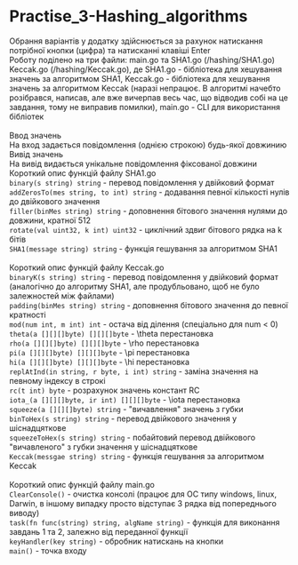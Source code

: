 # Practise_3-Hashing_algorithms
Обрання варіантів у додатку здійснюється за рахунок натискання потрібної кнопки (цифра) та натисканні клавіші Enter</br>
Роботу поділено на три файли: main.go та SHA1.go (/hashing/SHA1.go) Keccak.go (/hashing/Keccak.go), де SHA1.go - бібліотека для хешування значень за алгоритмом SHA1,  Keccak.go - бібліотека для хешування значень за алгоритмом Keccak (наразі непрацює. В алгоритмі начебто розібрався, написав, але вже вичерпав весь час, що відводив собі на це завдання, тому не виправив помилки), main.go - CLI для використання бібліотек<br/>
<br/>
Ввод значень<br/>
На вход задається повідомлення (однією строкою) будь-якої довжинию
<br/>
Вивід значень<br/>
На вивід видається унікальне повідомлення фіксованої довжини
<br/>
Короткий опис функцій файлу SHA1.go<br/>
```binary(s string) string``` - перевод повідомлення у двійковий формат<br/>
```addZerosTo(mes string, to int) string``` - додавання певної кількості нулів до двійкового значення<br/>
```filler(binMes string) string``` - доповнення бітового значення нулями до довжини, кратної 512<br/>
```rotate(val uint32, k int) uint32``` - циклічний здвиг бітового рядка на k бітів<br/>
```SHA1(message string) string``` - функція гешування за алгоритмом SHA1<br/>
<br/>
Короткий опис функцій файлу Keccak.go<br/>
```binaryK(s string) string``` - перевод повідомлення у двійковий формат (аналогічно до алгоритму SHA1, але продубльовано, щоб не було залежностей між файлами)<br/>
```padding(binMes string) string``` - доповнення бітового значення до певної кратності<br/>
```mod(num int, m int) int``` - остача від ділення (спеціально для num < 0)<br/>
```theta(a [][][]byte) [][][]byte``` - \theta перестановка<br/>
```rho(a [][][]byte) [][][]byte``` - \rho перестановка<br/>
```pi(a [][][]byte) [][][]byte``` - \pi перестановка<br/>
```hi(a [][][]byte) [][][]byte``` - \hi перестановка<br/>
```replAtInd(in string, r byte, i int) string``` - заміна значення на певному індексу в строкі<br/>
```rc(t int) byte``` - розрахунок значень констант RC<br/>
```iota_(a [][][]byte, ir int) [][][]byte``` - \iota перестановка<br/>
```squeeze(a [][][]byte) string``` - "вичавлення" значень з губки<br/>
```binToHex(s string) string``` - перевод двійкового значення у шіснадцяткове<br/>
```squeezeToHex(s string) string``` - побайтовий перевод двійкового "вичавленого" з губки значення у шіснадцяткове<br/>
```Keccak(messgae string) string``` - функція гешування за алгоритмом Keccak<br/>
<br/>
Короткий опис функцій файлу main.go<br/>
```ClearConsole()``` - очистка консолі (працює для ОС типу windows, linux, Darwin, в іншому випадку просто відступає 3 рядка від попереднього виводу)<br/>
```task(fn func(string) string, algName string)``` - функція для виконання завдань 1 та 2, залежно від переданної функції<br/>
```keyHandler(key string)``` - обробник натискань на кнопки<br/>
```main()``` - точка входу<br/>
